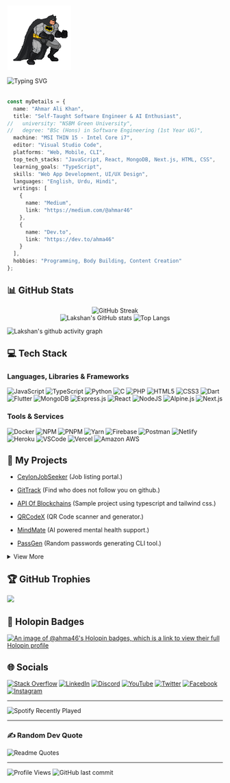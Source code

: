 ![Batman fighting](./batmansmaller.gif)
  
![Typing SVG](https://readme-typing-svg.herokuapp.com?font=Fira+Code&weight=700&pause=1000&color=8B5CF6&vCenter=true&random=false&width=435&lines=Self-Taught+Software+Engineer;Full+Stack+Web+Developer;UI%2FUX+Engineer;part+time+content+creator)

```typescript

const myDetails = {
  name: "Ahmar Ali Khan",
  title: "Self-Taught Software Engineer & AI Enthusiast",
//   university: "NSBM Green University",
//   degree: "BSc (Hons) in Software Engineering (1st Year UG)",
  machine: "MSI THIN 15 - Intel Core i7",
  editor: "Visual Studio Code",
  platforms: "Web, Mobile, CLI",
  top_tech_stacks: "JavaScript, React, MongoDB, Next.js, HTML, CSS",
  learning_goals: "TypeScript",
  skills: "Web App Development, UI/UX Design",
  languages: "English, Urdu, Hindi",
  writings: [
    {
      name: "Medium",
      link: "https://medium.com/@ahmar46"
    },
    {
      name: "Dev.to",
      link: "https://dev.to/ahma46"
    }
  ],
  hobbies: "Programming, Body Building, Content Creation"
};

```

## 📊 GitHub Stats

<div align="center">
  
![GitHub Streak](https://github-readme-streak-stats.herokuapp.com/?user=ahmar46&theme=radical&hide_border=false)<br/>
![Lakshan's GitHub stats](https://github-readme-stats.vercel.app/api?username=ahma46&theme=chartreuse-dark&hide_border=true&show_icons=true)
![Top Langs](https://github-readme-stats.vercel.app/api/top-langs/?username=ahma46&layout=compact&hide_border=true&theme=chartreuse-dark)

 </div>
  
<!-- Contribution Graph -->
![Lakshan's github activity graph](https://github-readme-activity-graph.vercel.app/graph?username=ahma46&theme=github-compact)

<!-- Tech Stack -->
## 💻 Tech Stack

### Languages, Libraries & Frameworks

![JavaScript](https://img.shields.io/badge/javascript-%23323330.svg?style=for-the-badge&logo=javascript&logoColor=%23F7DF1E) ![TypeScript](https://img.shields.io/badge/TypeScript-007ACC?style=for-the-badge&logo=typescript&logoColor=white) ![Python](https://img.shields.io/badge/python-3670A0?style=for-the-badge&logo=python&logoColor=ffdd54) ![C](https://img.shields.io/badge/c-%2300599C.svg?style=for-the-badge&logo=c&logoColor=white) ![PHP](https://img.shields.io/badge/php-%23777BB4.svg?style=for-the-badge&logo=php&logoColor=white) ![HTML5](https://img.shields.io/badge/html5-%23E34F26.svg?style=for-the-badge&logo=html5&logoColor=white) ![CSS3](https://img.shields.io/badge/css3-%231572B6.svg?style=for-the-badge&logo=css3&logoColor=white) ![Dart](https://img.shields.io/badge/dart-%230175C2.svg?style=for-the-badge&logo=dart&logoColor=white) ![Flutter](https://img.shields.io/badge/Flutter-%2302569B.svg?style=for-the-badge&logo=Flutter&logoColor=white) ![MongoDB](https://img.shields.io/badge/MongoDB-%234ea94b.svg?style=for-the-badge&logo=mongodb&logoColor=white) ![Express.js](https://img.shields.io/badge/express.js-%23404d59.svg?style=for-the-badge&logo=express&logoColor=%2361DAFB) ![React](https://img.shields.io/badge/react-%2320232a.svg?style=for-the-badge&logo=react&logoColor=%2361DAFB) ![NodeJS](https://img.shields.io/badge/node.js-6DA55F?style=for-the-badge&logo=node.js&logoColor=white) ![Alpine.js](https://img.shields.io/badge/alpine.js-8BC0D0?style=for-the-badge&logo=alpine.js&logoColor=white) ![Next.js](https://img.shields.io/badge/next.js-000000?style=for-the-badge&logo=nextdotjs&logoColor=white)

### Tools & Services

![Docker](https://img.shields.io/badge/Docker-2CA5E0?style=for-the-badge&logo=docker&logoColor=white) ![NPM](https://img.shields.io/badge/NPM-%23000000.svg?style=for-the-badge&logo=npm&logoColor=white) ![PNPM](https://img.shields.io/badge/pnpm-yellow?style=for-the-badge&logo=pnpm&logoColor=white) ![Yarn](https://img.shields.io/badge/Yarn-2C8EBB?style=for-the-badge&logo=yarn&logoColor=white) ![Firebase](https://img.shields.io/badge/firebase-%23039BE5.svg?style=for-the-badge&logo=firebase) ![Postman](https://img.shields.io/badge/Postman-FF6C37?style=for-the-badge&logo=postman&logoColor=white) ![Netlify](https://img.shields.io/badge/netlify-%23000000.svg?style=for-the-badge&logo=netlify&logoColor=#00C7B7) ![Heroku](https://img.shields.io/badge/heroku-%23430098.svg?style=for-the-badge&logo=heroku&logoColor=white) ![VSCode](https://img.shields.io/badge/VSCode-0078D4?style=for-the-badge&logo=visual%20studio%20code&logoColor=white) ![Vercel](https://img.shields.io/badge/Vercel-000000?style=for-the-badge&logo=vercel&logoColor=white) ![Amazon AWS](https://img.shields.io/badge/Amazon_AWS-FF9900?style=for-the-badge&logo=amazonaws&logoColor=white)

<!-- My Projects -->
## 🧩 My Projects

- [CeylonJobSeeker](https://ceylonjobseeker.com) (Job listing portal.)

- [GitTrack](https://gittrack.vercel.app/) (Find who does not follow you on github.)

- [API Of Blockchains](https://api-of-blockchains.vercel.app/) (Sample project using typescript and tailwind css.)

- [QRCodeX](https://qrcodex.netlify.app/) (QR Code scanner and generator.)

- [MindMate](https://mind-mate.vercel.app/) (AI powered mental health support.)

- [PassGen](https://github.com/ahma46/PassGen) (Random passwords generating CLI tool.)

<details>
<summary>View More</summary>

- [My Battery](https://mybattery.vercel.app/) (Real-Time battery status previewer.)
  
- [CutLink](https://cut-link.netlify.app/) (Link shortner web application.)
  
- [WeatherCast](https://weathercast-pro.netlify.app/) (Realtime weather information web application.)

- [TaskHub](https://taskhub-online.netlify.app/) (Tasks management web application.)

- [Cake Days](https://cakedaysnsbm.netlify.app/) (Birthdays management web application.)

- [Lakshan Rukantha](https://lakshan-online.web.app) (Old Portfolio)

</details>

<!-- GitHub Trophies -->
## 🏆 GitHub Trophies
![](https://github-profile-trophy.vercel.app/?username=ahma46&theme=discord&no-frame=true&no-bg=true&margin-w=4)

<!-- Holopin Badges -->
## 📛 Holopin Badges
[![An image of @ahma46's Holopin badges, which is a link to view their full Holopin profile](https://holopin.me/ahma46)](https://holopin.io/@ahma46)

<!-- Socials -->
## 🌐 Socials
[![Stack Overflow](https://img.shields.io/badge/-Stackoverflow-FE7A16?logo=stack-overflow&logoColor=white&style=for-the-badge)](https://stackoverflow.com/users/17067744/lakshan-rukantha) [![LinkedIn](https://img.shields.io/badge/LinkedIn-%230077B5.svg?logo=linkedin&logoColor=white&style=for-the-badge)](https://linkedin.com/in/ahma46) [![Discord](https://img.shields.io/badge/Discord-%237289DA.svg?logo=discord&logoColor=white&style=for-the-badge)](https://discord.com/users/944559009900425226) [![YouTube](https://img.shields.io/badge/YouTube-%23FF0000.svg?logo=YouTube&logoColor=white&style=for-the-badge)](https://www.youtube.com/@CodeWithLakshan) [![Twitter](https://img.shields.io/badge/Twitter-%231DA1F2.svg?logo=Twitter&logoColor=white&style=for-the-badge)](https://twitter.com/ahma46) [![Facebook](https://img.shields.io/badge/Facebook-%231877F2.svg?logo=Facebook&logoColor=white&style=for-the-badge)](https://facebook.com/ahma46.dev) [![Instagram](https://img.shields.io/badge/Instagram-%23E4405F.svg?logo=Instagram&logoColor=white&style=for-the-badge)](https://instagram.com/lakshan_rukantha)
<hr/>

![Spotify Recently Played](https://spotify-recently-played-readme.vercel.app/api?user=3124fpyq7tuttbe6xahvgfyjamku&count=1)

<hr/>

<!-- Random Dev Quote -->
### ✍️ Random Dev Quote

![Readme Quotes](https://quotes-github-readme.vercel.app/api?type=horizontal&theme=chartreuse-dark&hide_border=true&show_icons=true)

<hr/>

<!-- Status -->
![Profile Views](https://komarev.com/ghpvc/?username=ahma46)
![GitHub last commit](https://img.shields.io/github/last-commit/ahma46/ahma46)